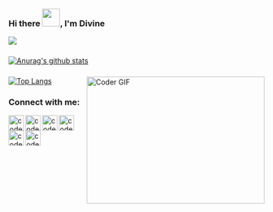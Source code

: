 ### Hi there <img src="https://raw.githubusercontent.com/TheDudeThatCode/TheDudeThatCode/master/Assets/Hi.gif" width="35" height="35" style="max-width:100%;">, I'm Divine

![](https://komarev.com/ghpvc/?username=dnature)

###
[![Anurag's github stats](https://github-readme-stats.vercel.app/api?username=DNature&count_private=true&show_icons=true&theme=dracula)](https://github.com/anuraghazra/github-readme-stats)

###


<img align="right" alt="Coder GIF" height="250" width="350" src="https://thumbs.gfycat.com/EvilNextDevilfish-size_restricted.gif" data-canonical-src="https://thumbs.gfycat.com/EvilNextDevilfish-size_restricted.gif" style="max-width:100%;">

###

[![Top Langs](https://github-readme-stats.vercel.app/api/top-langs/?username=dnature&theme=radical&layout=compact)](https://github.com/anuraghazra/github-readme-stats)

###

[website]: https://divinehycenth.com
[linkedin]: https://www.linkedin.com/in/dnature/
[github]: https://github.com/dnature
[email]: mailto:contact@divinehycenth.com/
[twitter]: https://www.twitter.com/DivineHycenth
[medium]: https://medium.com/@divinehycenth8
[dev]: https://dev.to/dnature

### Connect with me:

[<img align="left" alt="codeSTACKr | LinkedIn" width="30px" src="https://img.icons8.com/color/2x/linkedin.png" />][linkedin]
[<img align="left" alt="codeSTACKr | Github" width="30px" src="https://img.icons8.com/color/2x/github.png" />][github]
[<img align="left" alt="codeSTACKr | Twitter" width="30px" src="https://img.icons8.com/color/2x/twitter.png" />][twitter]
[<img align="left" alt="codeSTACKr | Medium" width="30px" src="https://img.icons8.com/color/2x/medium-monogram.png" />][medium]
[<img align="left" alt="codeSTACKr | Gmail" width="30px" src="https://img.icons8.com/color/2x/gmail.png" />][email]
[<img align="left" alt="codeSTACKr | Dev" width="30px" src="https://d2fltix0v2e0sb.cloudfront.net/dev-badge.svg" />][dev]
